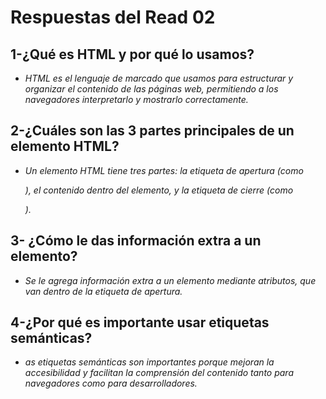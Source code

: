 # Respuestas del Read 02

## 1-¿Qué es HTML y por qué lo usamos? ##

- *HTML es el lenguaje de marcado que usamos para estructurar y organizar el contenido de las páginas web, permitiendo a los navegadores interpretarlo y mostrarlo correctamente.*

## 2-¿Cuáles son las 3 partes principales de un elemento HTML? ##

- *Un elemento HTML tiene tres partes: la etiqueta de apertura (como <p>), el contenido dentro del elemento, y la etiqueta de cierre (como </p>).*

## 3- ¿Cómo le das información extra a un elemento? ##

- *Se le agrega información extra a un elemento mediante atributos, que van dentro de la etiqueta de apertura.*

## 4-¿Por qué es importante usar etiquetas semánticas? ##

- *as etiquetas semánticas son importantes porque mejoran la accesibilidad y facilitan la comprensión del contenido tanto para navegadores como para desarrolladores.*